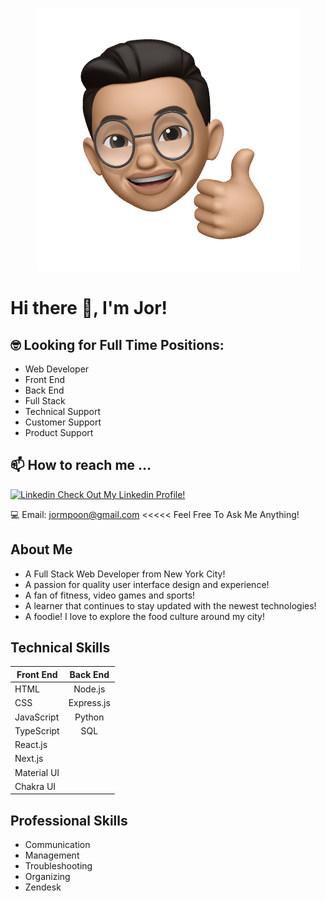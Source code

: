 <p align="center" >
  <img src="/img/JMPlogo.png">
</p>



# Hi there 👋, I'm Jor! 

## 🤓 Looking for Full Time Positions:

- Web Developer
- Front End
- Back End
- Full Stack
- Technical Support
- Customer Support
- Product Support


## 📫 How to reach me ...

<i class="fab fa-linkedin"></i> [![Linkedin](https://i.stack.imgur.com/gVE0j.png) Check Out My Linkedin Profile!](https://www.linkedin.com/in/jor-ming-poon/)

💻 Email: jormpoon@gmail.com <<<<< Feel Free To Ask Me Anything!

## About Me

- A Full Stack Web Developer from New York City!
- A passion for quality user interface design and experience!
- A fan of fitness, video games and sports!
- A learner that continues to stay updated with the newest technologies!
- A foodie! I love to explore the food culture around my city!

## Technical Skills

| Front End       | Back End          |
| ------------- |:-------------:| 
| HTML     | Node.js | 
| CSS     | Express.js     |  
| JavaScript |   Python  |   
| TypeScript |     SQL |
| React.js |     
| Next.js |     
| Material UI |
| Chakra UI |

## Professional Skills

- Communication
- Management
- Troubleshooting
- Organizing 
- Zendesk


<!--
**JorPoon/JorPoon** is a ✨ _special_ ✨ repository because its `README.md` (this file) appears on your GitHub profile.

- 🔭 I’m currently working on ...
- 🌱 I’m currently learning ...
- 🤔 I’m looking for help with ...
-->
